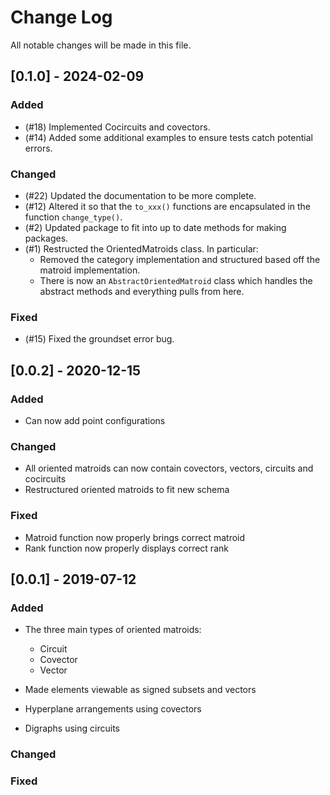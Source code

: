 # Change Log

All notable changes will be made in this file.

## [0.1.0] - 2024-02-09

### Added

- (#18) Implemented Cocircuits and covectors.
- (#14) Added some additional examples to ensure tests catch potential errors.

### Changed

- (#22) Updated the documentation to be more complete.
- (#12) Altered it so that the `to_xxx()` functions are encapsulated in the function `change_type()`.
- (#2) Updated package to fit into up to date methods for making packages.
- (#1) Restructed the OrientedMatroids class. In particular:
    - Removed the category implementation and structured based off the matroid implementation.
    - There is now an `AbstractOrientedMatroid` class which handles the abstract methods and everything pulls from here.

### Fixed

- (#15) Fixed the groundset error bug.


## [0.0.2] - 2020-12-15

### Added

- Can now add point configurations

### Changed

- All oriented matroids can now contain covectors, vectors, circuits and cocircuits
- Restructured oriented matroids to fit new schema

### Fixed

- Matroid function now properly brings correct matroid
- Rank function now properly displays correct rank

## [0.0.1] - 2019-07-12

### Added

- The three main types of oriented matroids:

    - Circuit
    - Covector
    - Vector

- Made elements viewable as signed subsets and vectors
- Hyperplane arrangements using covectors
- Digraphs using circuits

### Changed

### Fixed

